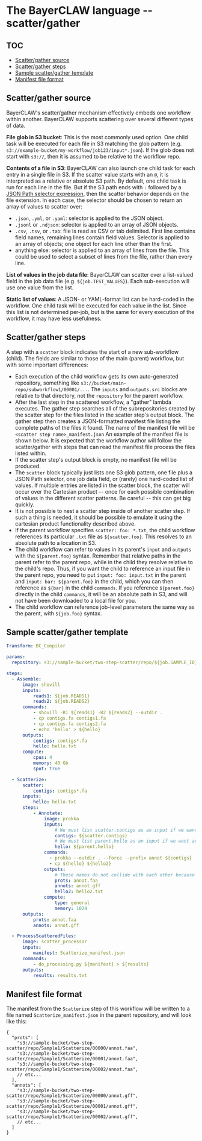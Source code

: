 # The BayerCLAW language -- scatter/gather

## TOC

- [Scatter/gather source](#scattergather-source)
- [Scatter/gather steps](#scattergather-steps)
- [Sample scatter/gather template](#sample-scattergather-template)
- [Manifest file format](#manifest-file-format)

## Scatter/gather source

BayerCLAW's scatter/gather mechanism effectively embeds one workflow within another.
BayerCLAW supports scattering over several different types of data.

**File glob in S3 bucket**:
This is the most commonly used option.
One child task will be executed for each file in S3 matching the glob pattern (e.g. `s3://example-bucket/my-workflow/job123/input*.json`).
If the glob does not start with `s3://`, then it is assumed to be relative to the workflow repo.

**Contents of a file in S3**:
BayerCLAW can also launch one child task for each entry in a single file in S3.
If the scatter value starts with an `@`, it is interpreted as a relative or absolute S3 path.
By default, one child task is run for each line in the file.
But if the S3 path ends with `:` followed by a
[JSON Path selector expression](https://jsonpath.com/),
then the scatter behavior depends on the file extension.
In each case, the selector should be chosen to return an array of values to scatter over:

- `.json`, `.yml`, or `.yaml`: selector is applied to the JSON object.
- `.jsonl` or `.ndjson`: selector is applied to an array of JSON objects.
- `.csv`, `.tsv`, or `.tab`: file is read as CSV or tab delimited.
  First line contains field names, remaining lines contain field values.
  Selector is applied to an array of objects;  one object for each line other than the first.
- anything else: selector is applied to an array of lines from the file.
  This could be used to select a subset of lines from the file, rather than every line.

**List of values in the job data file**:
BayerCLAW can scatter over a list-valued field in the job data file (e.g. `${job.TEST_VALUES}`). Each sub-execution will use
one value from the list.

**Static list of values**:
A JSON- or YAML-format list can be hard-coded in the workflow.
One child task will be executed for each value in the list.
Since this list is not determined per-job, but is the same for every execution of the workflow, it may have less usefulness.

## Scatter/gather steps

A step with a `scatter` block indicates the start of a new sub-workflow (child).
The fields are similar to those of the main (parent) workflow, but with some important differences:

- Each execution of the child workflow gets its own auto-generated repository, something like `s3://bucket/main-repo/subworkflow1/00001/...`.
  The `inputs` and `outputs.src` blocks are relative to that directory, not the `repository` for the parent workflow.
- After the last step in the scattered workflow, a "gather" lambda executes.
  The gather step searches all of the subrepositories created by the scatter step for the files listed in the scatter step's output
  block. The gather step then creates a JSON-formatted manifest file listing the complete paths of the files it found. The
  name of the manifest file will be `<scatter step name>_manifest.json` An example of the manifest file is shown below. It is
  expected that the workflow author will follow the scatter/gather with steps that can read the manifest file process the
  files listed within.
- If the scatter step's output block is empty, no manifest file will be produced.
- The `scatter` block typically just lists one S3 glob pattern,
  one file plus a JSON Path selector, one job data field, or (rarely) one hard-coded list of values.
  If multiple entries are listed in the scatter block, the scatter will occur over the Cartesian product --
  once for each possible combination of values in the different scatter patterns.
  Be careful -- this can get big quickly.
- It is not possible to nest a scatter step inside of another scatter step. If such a thing is needed, it should be
  possible to emulate it using the cartesian product functionality described above.
- If the parent workflow specifies `scatter: foo: *.txt`, the child workflow references its particular `.txt` file as `${scatter.foo}`.
  This resolves to an absolute path to a location in S3.
- The child workflow can refer to values in its parent's `input` and `outputs` with the `${parent.foo}` syntax.
  Remember that relative paths in the parent refer to the parent repo, while in the child they resolve relative to the child's repo.
  Thus, if you want the child to reference an input file in the parent repo, you need to put `input: foo: input.txt` in the parent and `input: bar: ${parent.foo}` in the child, which you can then reference as `${bar}` in the child `commands`.
  If you reference `${parent.foo}` directly in the child `commands`, it will be an absolute path in S3, and will not have been downloaded to a local file for you.
- The child workflow can reference job-level parameters the same way as the parent, with `${job.foo}` syntax.

## Sample scatter/gather template
```YAML
Transform: BC_Compiler

params:
  repository: s3://sample-bucket/two-step-scatter/repo/${job.SAMPLE_ID}

steps:
  - Assemble:
      image: shovill
      inputs:
          reads1: ${job.READS1}
          reads2: ${job.READS2}
      commands:
          - shovill -R1 ${reads1} -R2 ${reads2} --outdir .
          - cp contigs.fa contigs1.fa
          - cp contigs.fa contigs2.fa
          - echo 'hello' > ${hello}
      outputs:
          contigs: contigs*.fa
          hello: hello.txt
      compute:
          cpus: 4
          memory: 40 Gb
          spot: true

  - Scatterize:
      scatter:
          contigs: contigs*.fa
      inputs:
          hello: hello.txt
      steps:
          - Annotate:
              image: prokka
              inputs:
                  # We must list scatter.contigs as an input if we want it downloaded:
                  contigs: ${scatter.contigs}
                  # We must list parent.hello as an input if we want access to a file in the parent repo:
                  hello: ${parent.hello}
              commands:
                - prokka --outdir . --force --prefix annot ${contigs}
                - cp ${hello} ${hello2}
              outputs:
                  # These names do not collide with each other because each child execution gets its own repo:
                  prots: annot.faa
                  annots: annot.gff
                  hello2: hello2.txt
              compute:
                  type: general
                  memory: 1024
      outputs:
          prots: annot.faa
          annots: annot.gff

  - ProcessScatteredFiles:
      image: scatter_processor
      inputs:
          manifest: Scatterize_manifest.json
      commands:
          - do_processing.py ${manifest} > ${results}
      outputs:
          results: results.txt
```

## Manifest file format

The manifest from the `Scatterize` step of this workflow will be written to a file named `Scatterize_manifest.json` in the
parent repository, and will look like this:

```json5
{
  "prots": [
    "s3://sample-bucket/two-step-scatter/repo/Sample1/Scatterize/00000/annot.faa",
    "s3://sample-bucket/two-step-scatter/repo/Sample1/Scatterize/00001/annot.faa",
    "s3://sample-bucket/two-step-scatter/repo/Sample1/Scatterize/00002/annot.faa",
    // etc...
  ],
  "annots": [
    "s3://sample-bucket/two-step-scatter/repo/Sample1/Scatterize/00000/annot.gff",
    "s3://sample-bucket/two-step-scatter/repo/Sample1/Scatterize/00001/annot.gff",
    "s3://sample-bucket/two-step-scatter/repo/Sample1/Scatterize/00002/annot.gff",
    // etc...
  ]
}
```
